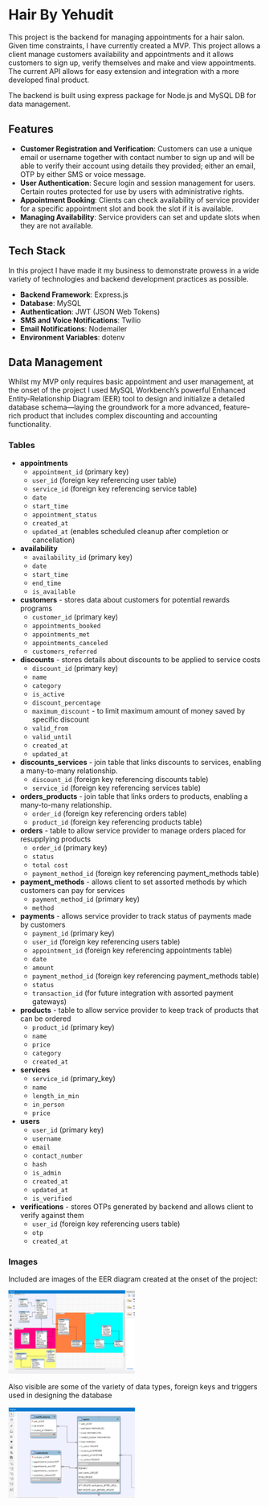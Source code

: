 # Hair By Yehudit

This project is the backend for managing appointments for a hair salon. Given time constraints, I have currently created a MVP. This project allows a client manage customers availability and appointments and it allows customers to sign up, verify themselves and make and view appointments. The current API allows for easy extension and integration with a more developed final product.

The backend is built using express package for Node.js and MySQL DB for data management.

## Features

- **Customer Registration and Verification**: Customers can use a unique email or username together with contact number to sign up and will be able to verify their account using details they provided; either an email, OTP by either SMS or voice message. 
- **User Authentication**: Secure login and session management for users. Certain routes protected for use by users with administrative rights.
- **Appointment Booking**: Clients can check availability of service provider for a specific appointment slot and book the slot if it is available.
- **Managing Availability**: Service providers can set and update slots when they are not available.

## Tech Stack

In this project I have made it my business to demonstrate prowess in a wide variety of technologies and backend development practices as possible. 

- **Backend Framework**: Express.js
- **Database**: MySQL
- **Authentication**: JWT (JSON Web Tokens)
- **SMS and Voice Notifications**: Twilio
- **Email Notifications**: Nodemailer
- **Environment Variables**: dotenv

## Data Management
Whilst my MVP only requires basic appointment and user management, at the onset of the project I used MySQL Workbench’s powerful Enhanced Entity-Relationship Diagram (EER) tool to design and initialize a detailed database schema—laying the groundwork for a more advanced, feature-rich product that includes complex discounting and accounting functionality.

### Tables

- **appointments**
  - `appointment_id` (primary key)
  - `user_id` (foreign key referencing user table)
  - `service_id` (foreign key referencing service table)
  - `date`
  - `start_time`
  - `appointment_status`
  - `created_at`
  - `updated_at` (enables scheduled cleanup after completion or cancellation)
- **availability**
  - `availability_id` (primary key)
  - `date`
  - `start_time`
  - `end_time`
  - `is_available`
- **customers** - stores data about customers for potential rewards programs
  - `customer_id` (primary key)
  - `appointments_booked`
  - `appointments_met`
  - `appointments_canceled`
  - `customers_referred`
- **discounts** - stores details about discounts to be applied to service costs 
  - `discount_id` (primary key)
  - `name`
  - `category`
  - `is_active`
  - `discount_percentage`
  - `maximum_discount` - to limit maximum amount of money saved by specific discount
  - `valid_from`
  - `valid_until`
  - `created_at`
  - `updated_at`
- **discounts_services** - join table that links discounts to services, enabling a many-to-many relationship. 
  - `discount_id` (foreign key referencing discounts table)
  - `service_id` (foreign key referencing services table)
- **orders_products** - join table that links orders to products, enabling a many-to-many relationship.
  - `order_id` (foreign key referencing orders table)
  - `product_id` (foreign key referencing products table)
- **orders** - table to allow service provider to manage orders placed for resupplying products 
  - `order_id` (primary key)
  - `status`
  - `total cost`
  - `payment_method_id` (foreign key referencing payment_methods table)
- **payment_methods** - allows client to set assorted methods by which customers can pay for services
  - `payment_method_id` (primary key)
  - `method`
- **payments** - allows service provider to track status of payments made by customers
  - `payment_id` (primary key)
  - `user_id` (foreign key referencing users table)
  - `appointment_id` (foreign key referencing appointments table)
  - `date`
  - `amount`
  - `payment_method_id` (foreign key referencing payment_methods table)
  - `status`
  - `transaction_id` (for future integration with assorted payment gateways)
- **products** - table to allow service provider to keep track of products that can be ordered
  - `product_id` (primary key)
  - `name`
  - `price`
  - `category`
  - `created_at`
- **services**
  - `service_id` (primary_key)
  - `name`
  - `length_in_min`
  - `in_person`
  - `price`
- **users**
  - `user_id` (primary key)
  - `username`
  - `email`
  - `contact_number`
  - `hash`
  - `is_admin`
  - `created_at`
  - `updated_at`
  - `is_verified`
- **verifications** - stores OTPs generated by backend and allows client to verify against them
  - `user_id` (foreign key referencing users table)
  - `otp`
  - `created_at`

### Images
Included are images of the EER diagram created at the onset of the project:

<div>
  <img src="./printscreens/EER.1.png" width="50%">
</div>

Also visible are some of the variety of data types, foreign keys and triggers used in designing the database
<div>
  <img src="./printscreens/EER.2.png" width="50%">
</div>
